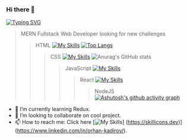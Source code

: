### Hi there 👋 
[![Typing SVG](https://readme-typing-svg.herokuapp.com/?lines=I'm+Orhan;Junior+Fullstack+Developer.&size=25)](https://git.io/typing-svg)
> MERN Fullstack Web Developer looking for new challenges
>> HTML [![My Skills](https://skillicons.dev/icons?i=html)](https://skillicons.dev) [![Top Langs](https://github-readme-stats.vercel.app/api/top-langs/?username=OrhanKadirov&layout=compact)](https://github.com/anuraghazra/github-readme-stats)
>>> CSS [![My Skills](https://skillicons.dev/icons?i=css)](https://skillicons.dev) ![Anurag's GitHub stats](https://github-readme-stats.vercel.app/api?username=OrhanKadirov&show_icons=true&theme=highcontrast)
>>>> JavaScript [![My Skills](https://skillicons.dev/icons?i=js)](https://skillicons.dev)
>>>>> React [![My Skills](https://skillicons.dev/icons?i=react&perline=3)](https://skillicons.dev)
>>>>>> NodeJS [![Ashutosh's github activity graph](https://activity-graph.herokuapp.com/graph?username=OrhanKadirov&bg_color=cccccc&color=19204d&line=24292e&point=24292e&area=true&hide_border=true)](https://github.com/OrhanKadirov/github-readme-activity-graph)

- 🌱 I’m currently learning Redux.
- 👯 I’m looking to collaborate on cool project.
- 📫 How to reach me: Click here [![My Skills](https://skillicons.dev/icons?i=linkedin)] (https://skillicons.dev)](https://www.linkedin.com/in/orhan-kadirov/). 

<!--
**OrhanKadirov/OrhanKadirov** is a ✨ _special_ ✨ repository because its `README.md` (this file) appears on your GitHub profile.

Here are some ideas to get you started:

- 🔭 I’m currently working on ...
- 🌱 I’m currently learning ...
- 👯 I’m looking to collaborate on ...
- 🤔 I’m looking for help with ...
- 💬 Ask me about ...
- 📫 How to reach me: ...
- 😄 Pronouns: ...
- ⚡ Fun fact: ...
-->
